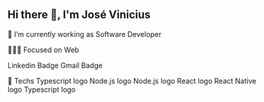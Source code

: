 
## Hi there 👋, I'm José Vinicius

🔭 I’m currently working as Software Developer

👨🏻‍💻 Focused on Web

Linkedin Badge Gmail Badge


🧪 Techs
Typescript logo   Node.js logo   Node.js logo   React logo   React Native logo   Typescript logo  
